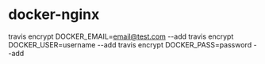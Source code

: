 # docker-nginx

travis encrypt DOCKER_EMAIL=email@test.com --add
travis encrypt DOCKER_USER=username --add
travis encrypt DOCKER_PASS=password --add